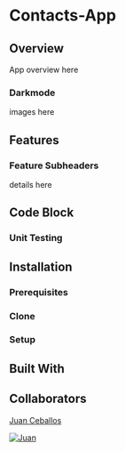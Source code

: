 # Contacts-App

## Overview

App overview here

### Darkmode

images here

## Features

### Feature Subheaders

details here


## Code Block


### Unit Testing

## Installation

### Prerequisites

### Clone

### Setup

## Built With

## Collaborators

[Juan Ceballos](https://github.com/Juan-Ceballos)

[![Juan](https://avatars1.githubusercontent.com/u/55723135?s=250&u=cce4396e360011123eebd2f52323aa6248023ef0&v=4)](https://github.com/Juan-Ceballos)

